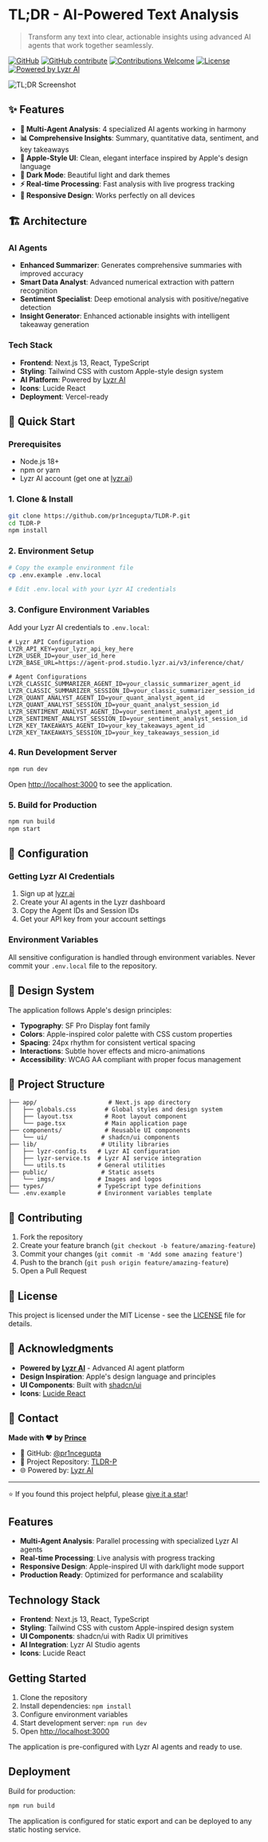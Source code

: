 # TL;DR - AI-Powered Text Analysis

> Transform any text into clear, actionable insights using advanced AI agents that work together seamlessly.

[![GitHub](https://img.shields.io/badge/GitHub-Repository-181717?style=for-the-badge&logo=github&logoColor=white)](https://github.com/pr1ncegupta/TLDR-P)
[![GitHub contribute](https://img.shields.io/badge/GitHub-Contribute-brightgreen?style=for-the-badge&logo=github&logoColor=white)](https://github.com/pr1ncegupta/TLDR-P/contribute)
[![Contributions Welcome](https://img.shields.io/badge/Contributions-Welcome-brightgreen?style=for-the-badge)](https://github.com/pr1ncegupta/TLDR-P/blob/main/CONTRIBUTING.md)
[![License](https://img.shields.io/badge/License-MIT-blue?style=for-the-badge)](https://github.com/pr1ncegupta/TLDR-P/blob/main/LICENSE)
[![Powered by Lyzr AI](https://img.shields.io/badge/Powered%20by-Lyzr%20AI-007AFF?style=for-the-badge)](https://www.lyzr.ai/)

![TL;DR Screenshot](https://via.placeholder.com/800x400/f7f7f7/1d1d1f?text=TL%3BDR+AI+Text+Analysis)

## ✨ Features

- **🤖 Multi-Agent Analysis**: 4 specialized AI agents working in harmony
- **📊 Comprehensive Insights**: Summary, quantitative data, sentiment, and key takeaways
- **🎨 Apple-Style UI**: Clean, elegant interface inspired by Apple's design language
- **🌙 Dark Mode**: Beautiful light and dark themes
- **⚡ Real-time Processing**: Fast analysis with live progress tracking
- **📱 Responsive Design**: Works perfectly on all devices

## 🏗️ Architecture

### AI Agents
- **Enhanced Summarizer**: Generates comprehensive summaries with improved accuracy
- **Smart Data Analyst**: Advanced numerical extraction with pattern recognition
- **Sentiment Specialist**: Deep emotional analysis with positive/negative detection
- **Insight Generator**: Enhanced actionable insights with intelligent takeaway generation

### Tech Stack
- **Frontend**: Next.js 13, React, TypeScript
- **Styling**: Tailwind CSS with custom Apple-style design system
- **AI Platform**: Powered by [Lyzr AI](https://www.lyzr.ai/)
- **Icons**: Lucide React
- **Deployment**: Vercel-ready

## 🚀 Quick Start

### Prerequisites
- Node.js 18+ 
- npm or yarn
- Lyzr AI account (get one at [lyzr.ai](https://www.lyzr.ai/))

### 1. Clone & Install
```bash
git clone https://github.com/pr1ncegupta/TLDR-P.git
cd TLDR-P
npm install
```

### 2. Environment Setup
```bash
# Copy the example environment file
cp .env.example .env.local

# Edit .env.local with your Lyzr AI credentials
```

### 3. Configure Environment Variables
Add your Lyzr AI credentials to `.env.local`:
```env
# Lyzr API Configuration
LYZR_API_KEY=your_lyzr_api_key_here
LYZR_USER_ID=your_user_id_here
LYZR_BASE_URL=https://agent-prod.studio.lyzr.ai/v3/inference/chat/

# Agent Configurations
LYZR_CLASSIC_SUMMARIZER_AGENT_ID=your_classic_summarizer_agent_id
LYZR_CLASSIC_SUMMARIZER_SESSION_ID=your_classic_summarizer_session_id
LYZR_QUANT_ANALYST_AGENT_ID=your_quant_analyst_agent_id
LYZR_QUANT_ANALYST_SESSION_ID=your_quant_analyst_session_id
LYZR_SENTIMENT_ANALYST_AGENT_ID=your_sentiment_analyst_agent_id
LYZR_SENTIMENT_ANALYST_SESSION_ID=your_sentiment_analyst_session_id
LYZR_KEY_TAKEAWAYS_AGENT_ID=your_key_takeaways_agent_id
LYZR_KEY_TAKEAWAYS_SESSION_ID=your_key_takeaways_session_id
```

### 4. Run Development Server
```bash
npm run dev
```

Open [http://localhost:3000](http://localhost:3000) to see the application.

### 5. Build for Production
```bash
npm run build
npm start
```

## 🔧 Configuration

### Getting Lyzr AI Credentials
1. Sign up at [lyzr.ai](https://www.lyzr.ai/)
2. Create your AI agents in the Lyzr dashboard
3. Copy the Agent IDs and Session IDs
4. Get your API key from your account settings

### Environment Variables
All sensitive configuration is handled through environment variables. Never commit your `.env.local` file to the repository.

## 🎨 Design System

The application follows Apple's design principles:
- **Typography**: SF Pro Display font family
- **Colors**: Apple-inspired color palette with CSS custom properties
- **Spacing**: 24px rhythm for consistent vertical spacing
- **Interactions**: Subtle hover effects and micro-animations
- **Accessibility**: WCAG AA compliant with proper focus management

## 📁 Project Structure

```
├── app/                    # Next.js app directory
│   ├── globals.css        # Global styles and design system
│   ├── layout.tsx         # Root layout component
│   └── page.tsx           # Main application page
├── components/            # Reusable UI components
│   └── ui/               # shadcn/ui components
├── lib/                  # Utility libraries
│   ├── lyzr-config.ts   # Lyzr AI configuration
│   ├── lyzr-service.ts  # Lyzr AI service integration
│   └── utils.ts         # General utilities
├── public/               # Static assets
│   └── imgs/            # Images and logos
├── types/               # TypeScript type definitions
└── .env.example         # Environment variables template
```

## 🤝 Contributing

1. Fork the repository
2. Create your feature branch (`git checkout -b feature/amazing-feature`)
3. Commit your changes (`git commit -m 'Add some amazing feature'`)
4. Push to the branch (`git push origin feature/amazing-feature`)
5. Open a Pull Request

## 📝 License

This project is licensed under the MIT License - see the [LICENSE](LICENSE) file for details.

## 🙏 Acknowledgments

- **Powered by [Lyzr AI](https://www.lyzr.ai/)** - Advanced AI agent platform
- **Design Inspiration**: Apple's design language and principles
- **UI Components**: Built with [shadcn/ui](https://ui.shadcn.com/)
- **Icons**: [Lucide React](https://lucide.dev/)

## 📧 Contact

**Made with ❤️ by [Prince](https://github.com/pr1ncegupta)**

- 🐙 GitHub: [@pr1ncegupta](https://github.com/pr1ncegupta)
- 💼 Project Repository: [TLDR-P](https://github.com/pr1ncegupta/TLDR-P)
- 🌐 Powered by: [Lyzr AI](https://www.lyzr.ai/)

---

⭐ If you found this project helpful, please [give it a star](https://github.com/pr1ncegupta/TLDR-P)!

## Features

- **Multi-Agent Analysis**: Parallel processing with specialized Lyzr AI agents
- **Real-time Processing**: Live analysis with progress tracking
- **Responsive Design**: Apple-inspired UI with dark/light mode support
- **Production Ready**: Optimized for performance and scalability

## Technology Stack

- **Frontend**: Next.js 13, React, TypeScript
- **Styling**: Tailwind CSS with custom Apple-inspired design system
- **UI Components**: shadcn/ui with Radix UI primitives
- **AI Integration**: Lyzr AI Studio agents
- **Icons**: Lucide React

## Getting Started

1. Clone the repository
2. Install dependencies: `npm install`
3. Configure environment variables
4. Start development server: `npm run dev`
5. Open [http://localhost:3000](http://localhost:3000)

The application is pre-configured with Lyzr AI agents and ready to use.

## Deployment

Build for production:
```bash
npm run build
```

The application is configured for static export and can be deployed to any static hosting service.